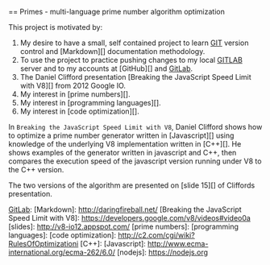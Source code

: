== Primes - multi-language prime number algorithm optimization

This project is motivated by:

1. My desire to have a small, self contained project to learn [GIT][] version control and [Markdown][] documentation methodology.
2. To use the project to practice pushing changes to my local [GITLAB][] server and to my accounts at [GitHub][] and [GitLab][].
3. The Daniel Clifford presentation [Breaking the JavaScript Speed Limit with V8][] from 2012 Google IO.
4. My interest in [prime numbers][].
5. My interest in [programming languages][].
6. My interest in [code optimization][].

In `Breaking the JavaScript Speed Limit with V8`, Daniel Clifford shows how to optimize a prime number generator written in [Javascript][]
using knowledge of the underlying V8 implementation written in [C++][]. He shows examples of the generator written in javascript and C++,
then compares the execution speed of the javascript version running under V8 to the C++ version.

The two versions of the algorithm are presented on [slide 15][] of Cliffords presentation. 


[GIT]: https://git-scm.com/book/en/v2/Getting-Started-About-Version-Control
[GITLAB]: 
[GitHub]: 
[GitLab]: 
[Markdown]: http://daringfireball.net/
[Breaking the JavaScript Speed Limit with V8]: https://developers.google.com/v8/videos#video0a
[slides]: http://v8-io12.appspot.com/
[prime numbers]: 
[programming languages]:
[code optimization]: http://c2.com/cgi/wiki?RulesOfOptimizationi
[C++]:
[Javascript]: http://www.ecma-international.org/ecma-262/6.0/
[nodejs]: https://nodejs.org

